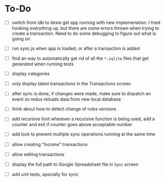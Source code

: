 # To-Do

- [ ] switch from idb to dexie
      get app running with new implemenation.
      I tried hooking everything up, but there are some errors thrown when trying to create a transaction.
      Need to do some debugging to figure out what is going on.

- [ ] run sync.js when app is loaded, or after a transaction is added
- [ ] find an way to automatically get rid of all the `*.sqlite` files that get generated when running tests
- [ ] display categories
- [ ] only display latest transactions in the Transactions screen
- [ ] after sync is done, if changes were made, make sure to dispatch an event so redux reloads data from new local database
- [ ] think about how to detect change of rules versions
- [ ] add recursive limit
      wherever a recursive function is being used, add a counter and exit if counter goes above acceptable number
- [ ] add lock to prevent multiple sync operations running at the same time
- [ ] allow creating "Income" transactions
- [ ] allow editing transactions
- [ ] display the full path to Google Spreadsheet file in `Sync` screen
- [ ] add unit tests, specially for sync
